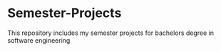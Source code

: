 # Semester-Projects
This repository includes my semester projects for bachelors degree in software engineering
